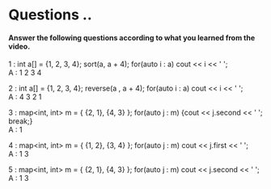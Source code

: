 # Questions ..

#### Answer the following questions according to what you learned from the video.

1 : int a[] = {1, 2, 3, 4}; sort(a, a + 4); for(auto i : a) cout << i << ' ';  
A : 1 2 3 4

2 : int a[] = {1, 2, 3, 4}; reverse(a , a + 4); for(auto i : a) cout << i << ' ';  
A : 4 3 2 1

3 : map<int, int> m = { {2, 1}, {4, 3} }; for(auto j : m) {cout << j.second << ' '; break;}  
A : 1

4 : map<int, int> m = { {1, 2}, {3, 4} }; for(auto j : m) cout << j.first << ' ';  
A : 1 3

5 : map<int, int> m = { {2, 1}, {4, 3} }; for(auto j : m) cout << j.second << ' ';  
A : 1 3
